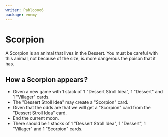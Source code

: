```yaml
---
writer: Pabloooo6
package: enemy
---
```


# Scorpion

A Scorpion is an animal that lives in the Dessert. You must be careful with this animal,
not because of the size, is more dangerous the poison that it has.

## How a Scorpion appears?

 * Given a new game with 1 stack of 1 "Dessert Stroll Idea", 1 "Dessert" and 1 "Villager" cards.
 * The "Dessert Stroll Idea" may create a "Scorpion" card.
 * Given that the odds are that we will get a "Scorpion" card from the "Dessert Stroll Idea" card.
 * End the current moon.
 * There should be 1 stacks of 1 "Dessert Stroll Idea", 1 "Dessert", 1 "Villager" and 1 "Scorpion" cards.
